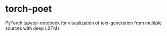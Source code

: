 # torch-poet
PyTorch jupyter-notebook for visualization of text-generation from multiple sources with deep LSTMs
